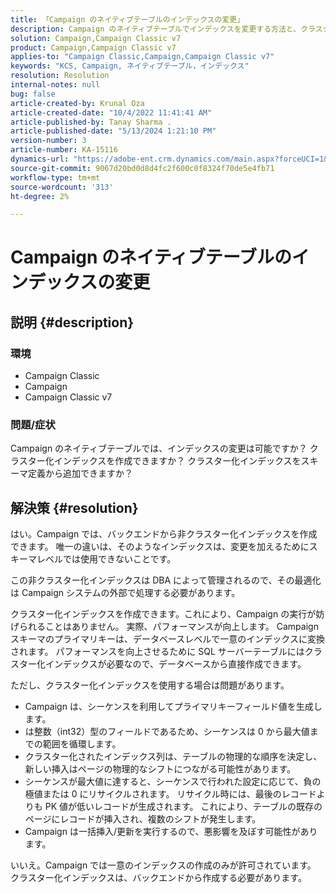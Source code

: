 ```yaml
---
title: 「Campaign のネイティブテーブルのインデックスの変更」
description: Campaign のネイティブテーブルでインデックスを変更する方法と、クラスター化インデックスを作成する方法について説明します。
solution: Campaign,Campaign Classic v7
product: Campaign,Campaign Classic v7
applies-to: "Campaign Classic,Campaign,Campaign Classic v7"
keywords: "KCS, Campaign, ネイティブテーブル，インデックス"
resolution: Resolution
internal-notes: null
bug: false
article-created-by: Krunal Oza
article-created-date: "10/4/2022 11:41:41 AM"
article-published-by: Tanay Sharma .
article-published-date: "5/13/2024 1:21:10 PM"
version-number: 3
article-number: KA-15116
dynamics-url: "https://adobe-ent.crm.dynamics.com/main.aspx?forceUCI=1&pagetype=entityrecord&etn=knowledgearticle&id=daa95983-d943-ed11-bba2-002248086735"
source-git-commit: 9067d20bd0d8d4fc2f600c0f8324f70de5e4fb71
workflow-type: tm+mt
source-wordcount: '313'
ht-degree: 2%

---
```


# Campaign のネイティブテーブルのインデックスの変更

## 説明 {#description}


### 環境

- Campaign Classic
- Campaign
- Campaign Classic v7


### 問題/症状

Campaign のネイティブテーブルでは、インデックスの変更は可能ですか？
クラスター化インデックスを作成できますか？
クラスター化インデックスをスキーマ定義から追加できますか？


## 解決策 {#resolution}


はい。Campaign では、バックエンドから非クラスター化インデックスを作成できます。 唯一の違いは、そのようなインデックスは、変更を加えるためにスキーマレベルでは使用できないことです。 

この非クラスター化インデックスは DBA によって管理されるので、その最適化は Campaign システムの外部で処理する必要があります。


クラスター化インデックスを作成できます。これにより、Campaign の実行が妨げられることはありません。 実際、パフォーマンスが向上します。 Campaign スキーマのプライマリキーは、データベースレベルで一意のインデックスに変換されます。 パフォーマンスを向上させるために SQL サーバーテーブルにはクラスター化インデックスが必要なので、データベースから直接作成できます。

ただし、クラスター化インデックスを使用する場合は問題があります。

- Campaign は、シーケンスを利用してプライマリキーフィールド値を生成します。
- は整数（int32）型のフィールドであるため、シーケンスは 0 から最大値までの範囲を循環します。
- クラスター化されたインデックス列は、テーブルの物理的な順序を決定し、新しい挿入はページの物理的なシフトにつながる可能性があります。
- シーケンスが最大値に達すると、シーケンスで行われた設定に応じて、負の極値または 0 にリサイクルされます。 リサイクル時には、最後のレコードよりも PK 値が低いレコードが生成されます。 これにより、テーブルの既存のページにレコードが挿入され、複数のシフトが発生します。
- Campaign は一括挿入/更新を実行するので、悪影響を及ぼす可能性があります。


いいえ。Campaign では一意のインデックスの作成のみが許可されています。 クラスター化インデックスは、バックエンドから作成する必要があります。
